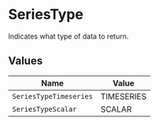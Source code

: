 # SeriesType

Indicates what type of data to return.


## Values

| Name                   | Value                  |
| ---------------------- | ---------------------- |
| `SeriesTypeTimeseries` | TIMESERIES             |
| `SeriesTypeScalar`     | SCALAR                 |